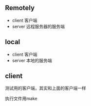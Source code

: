 ﻿## Remotely

 - client
 客户端
 - server
远程服务器的服务端
## local
 - client
 客户端
 - server
本地的服务端

## client
测试用的客户端，其实和上面的客户端一样


执行文件用make
